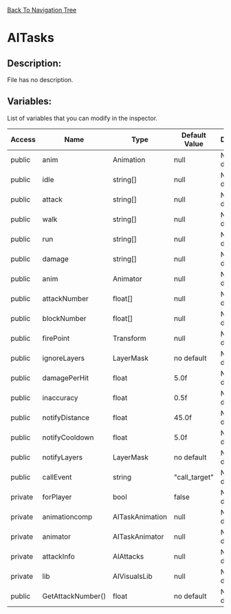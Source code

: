 [Back To Navigation Tree](https://wesleywh.github.io/githubpages/docs/navigation.html)
# AITasks

## Description:
File has no description.

## Variables:
List of variables that you can modify in the inspector.

|Access|Name|Type|Default Value|Description|
|---|---|---|---|---|
|public|anim|Animation|null|No description.|
|public|idle|string[]|null|No description.|
|public|attack|string[]|null|No description.|
|public|walk|string[]|null|No description.|
|public|run|string[]|null|No description.|
|public|damage|string[]|null|No description.|
|public|anim|Animator|null|No description.|
|public|attackNumber|float[]|null|No description.|
|public|blockNumber|float[]|null|No description.|
|public|firePoint|Transform|null|No description.|
|public|ignoreLayers|LayerMask|no default|No description.|
|public|damagePerHit|float|5.0f|No description.|
|public|inaccuracy|float|0.5f|No description.|
|public|notifyDistance|float|45.0f|No description.|
|public|notifyCooldown|float|5.0f|No description.|
|public|notifyLayers|LayerMask|no default|No description.|
|public|callEvent|string|"call_target"|No description.|
|private|forPlayer|bool|false|No description.|
|private|animationcomp|AITaskAnimation|null|No description.|
|private|animator|AITaskAnimator|null|No description.|
|private|attackInfo|AIAttacks|null|No description.|
|private|lib|AIVisualsLib|null|No description.|
|public|GetAttackNumber()|float|no default|No description.|
